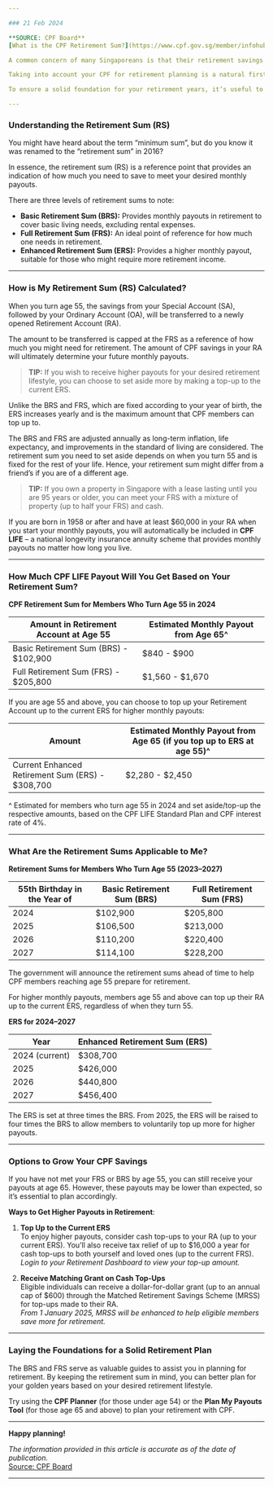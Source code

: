 ```yaml
---

### 21 Feb 2024

**SOURCE: CPF Board**  
[What is the CPF Retirement Sum?](https://www.cpf.gov.sg/member/infohub/educational-resources/what-is-the-cpf-retirement-sum)

A common concern of many Singaporeans is that their retirement savings will not last till they are old. This is especially true when they do not have a steady income stream post-retirement.

Taking into account your CPF for retirement planning is a natural first step for most Singaporeans as they would have accumulated CPF savings during their working lives.

To ensure a solid foundation for your retirement years, it’s useful to understand the options available and how to make the most out of your CPF savings. Let’s dive in and explore what the CPF retirement sum means for you!

---
```


### Understanding the Retirement Sum (RS)

You might have heard about the term “minimum sum”, but do you know it was renamed to the “retirement sum” in 2016?

In essence, the retirement sum (RS) is a reference point that provides an indication of how much you need to save to meet your desired monthly payouts.

There are three levels of retirement sums to note:

- **Basic Retirement Sum (BRS):** Provides monthly payouts in retirement to cover basic living needs, excluding rental expenses.
- **Full Retirement Sum (FRS):** An ideal point of reference for how much one needs in retirement.
- **Enhanced Retirement Sum (ERS):** Provides a higher monthly payout, suitable for those who might require more retirement income.

---

### How is My Retirement Sum (RS) Calculated?

When you turn age 55, the savings from your Special Account (SA), followed by your Ordinary Account (OA), will be transferred to a newly opened Retirement Account (RA).

The amount to be transferred is capped at the FRS as a reference of how much you might need for retirement. The amount of CPF savings in your RA will ultimately determine your future monthly payouts.

> **TIP:** If you wish to receive higher payouts for your desired retirement lifestyle, you can choose to set aside more by making a top-up to the current ERS.

Unlike the BRS and FRS, which are fixed according to your year of birth, the ERS increases yearly and is the maximum amount that CPF members can top up to.

The BRS and FRS are adjusted annually as long-term inflation, life expectancy, and improvements in the standard of living are considered. The retirement sum you need to set aside depends on when you turn 55 and is fixed for the rest of your life. Hence, your retirement sum might differ from a friend’s if you are of a different age.

> **TIP:** If you own a property in Singapore with a lease lasting until you are 95 years or older, you can meet your FRS with a mixture of property (up to half your FRS) and cash.

If you are born in 1958 or after and have at least $60,000 in your RA when you start your monthly payouts, you will automatically be included in **CPF LIFE** – a national longevity insurance annuity scheme that provides monthly payouts no matter how long you live.

---

### How Much CPF LIFE Payout Will You Get Based on Your Retirement Sum?

**CPF Retirement Sum for Members Who Turn Age 55 in 2024**

| Amount in Retirement Account at Age 55 | Estimated Monthly Payout from Age 65^ |
| -------------------------------------- | ------------------------------------ |
| Basic Retirement Sum (BRS) - $102,900  | $840 - $900                          |
| Full Retirement Sum (FRS) - $205,800   | $1,560 - $1,670                      |

If you are age 55 and above, you can choose to top up your Retirement Account up to the current ERS for higher monthly payouts:

| Amount | Estimated Monthly Payout from Age 65 (if you top up to ERS at age 55)^ |
| ------ | ---------------------------------------------------------------------- |
| Current Enhanced Retirement Sum (ERS) - $308,700 | $2,280 - $2,450              |

^ Estimated for members who turn age 55 in 2024 and set aside/top-up the respective amounts, based on the CPF LIFE Standard Plan and CPF interest rate of 4%.

---

### What Are the Retirement Sums Applicable to Me?

**Retirement Sums for Members Who Turn Age 55 (2023–2027)**

| 55th Birthday in the Year of | Basic Retirement Sum (BRS) | Full Retirement Sum (FRS) |
| ---------------------------- | -------------------------- | ------------------------- |
| 2024                         | $102,900                   | $205,800                  |
| 2025                         | $106,500                   | $213,000                  |
| 2026                         | $110,200                   | $220,400                  |
| 2027                         | $114,100                   | $228,200                  |

The government will announce the retirement sums ahead of time to help CPF members reaching age 55 prepare for retirement.

For higher monthly payouts, members age 55 and above can top up their RA up to the current ERS, regardless of when they turn 55.

**ERS for 2024–2027**

| Year | Enhanced Retirement Sum (ERS) |
| ---- | ----------------------------- |
| 2024 (current) | $308,700 |
| 2025 | $426,000 |
| 2026 | $440,800 |
| 2027 | $456,400 |

The ERS is set at three times the BRS. From 2025, the ERS will be raised to four times the BRS to allow members to voluntarily top up more for higher payouts.

---

### Options to Grow Your CPF Savings

If you have not met your FRS or BRS by age 55, you can still receive your payouts at age 65. However, these payouts may be lower than expected, so it’s essential to plan accordingly.

**Ways to Get Higher Payouts in Retirement**:

1. **Top Up to the Current ERS**  
   To enjoy higher payouts, consider cash top-ups to your RA (up to your current ERS). You’ll also receive tax relief of up to $16,000 a year for cash top-ups to both yourself and loved ones (up to the current FRS).  
   _Login to your Retirement Dashboard to view your top-up amount._

2. **Receive Matching Grant on Cash Top-Ups**  
   Eligible individuals can receive a dollar-for-dollar grant (up to an annual cap of $600) through the Matched Retirement Savings Scheme (MRSS) for top-ups made to their RA.  
   _From 1 January 2025, MRSS will be enhanced to help eligible members save more for retirement._

---

### Laying the Foundations for a Solid Retirement Plan

The BRS and FRS serve as valuable guides to assist you in planning for retirement. By keeping the retirement sum in mind, you can better plan for your golden years based on your desired retirement lifestyle.

Try using the **CPF Planner** (for those under age 54) or the **Plan My Payouts Tool** (for those age 65 and above) to plan your retirement with CPF.

---

**Happy planning!**

_The information provided in this article is accurate as of the date of publication._  
[Source: CPF Board](https://www.cpf.gov.sg/member/infohub/educational-resources/what-is-the-cpf-retirement-sum)

---